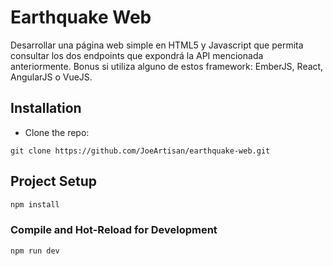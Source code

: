 # Earthquake Web

Desarrollar una página web simple en HTML5 y Javascript que permita consultar los dos endpoints que expondrá la API mencionada anteriormente. Bonus si utiliza alguno de estos framework: EmberJS, React, AngularJS o VueJS.


## Installation

- Clone the repo:
```
git clone https://github.com/JoeArtisan/earthquake-web.git
```

## Project Setup

```sh
npm install
```

### Compile and Hot-Reload for Development

```sh
npm run dev
```